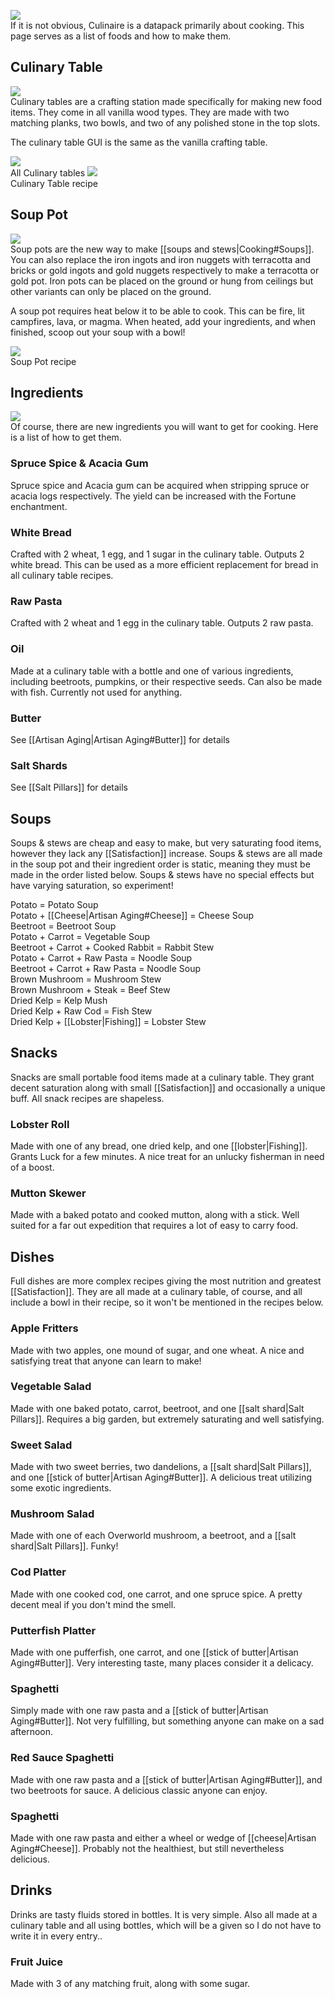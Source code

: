 ![](https://cdn.discordapp.com/attachments/778324851487801367/986829027039903824/Food.png)<br>
If it is not obvious, Culinaire is a datapack primarily about cooking. This page serves as a list of foods and how to make them.

## Culinary Table
![](https://cdn.discordapp.com/attachments/778324851487801367/986830185406009416/Culinary_Table.png)<br>
Culinary tables are a crafting station made specifically for making new food items. They come in all vanilla wood types. They are made with two matching planks, two bowls, and two of any polished stone in the top slots.

The culinary table GUI is the same as the vanilla crafting table.

![](https://cdn.discordapp.com/attachments/778324851487801367/990653696989884496/All_Culinary_Tables.png)<br>
All Culinary tables
![](https://cdn.discordapp.com/attachments/778324851487801367/986879579262169098/Culinary_Table_Recipe.png)<br>
Culinary Table recipe

## Soup Pot
![](https://cdn.discordapp.com/attachments/778324851487801367/986830185657692180/Pot.png)<br>
Soup pots are the new way to make [[soups and stews|Cooking#Soups]]. You can also replace the iron ingots and iron nuggets with terracotta and bricks or gold ingots and gold nuggets respectively to make a terracotta or gold pot. Iron pots can be placed on the ground or hung from ceilings but other variants can only be placed on the ground.

A soup pot requires heat below it to be able to cook. This can be fire, lit campfires, lava, or magma. When heated, add your ingredients, and when finished, scoop out your soup with a bowl!

![](https://cdn.discordapp.com/attachments/778324851487801367/986879579471880212/Pot_Recipe.png)<br>
Soup Pot recipe

## Ingredients
![](https://cdn.discordapp.com/attachments/778324851487801367/986829027761352754/Ingredients.png)<br>
Of course, there are new ingredients you will want to get for cooking. Here is a list of how to get them.
### Spruce Spice & Acacia Gum
Spruce spice and Acacia gum can be acquired when stripping spruce or acacia logs respectively. The yield can be increased with the Fortune enchantment.
### White Bread
Crafted with 2 wheat, 1 egg, and 1 sugar in the culinary table. Outputs 2 white bread. This can be used as a more efficient replacement for bread in all culinary table recipes.
### Raw Pasta
Crafted with 2 wheat and 1 egg in the culinary table. Outputs 2 raw pasta.
### Oil
Made at a culinary table with a bottle and one of various ingredients, including beetroots, pumpkins, or their respective seeds. Can also be made with fish. Currently not used for anything.
### Butter
See [[Artisan Aging|Artisan Aging#Butter]] for details
### Salt Shards
See [[Salt Pillars]] for details

## Soups
Soups & stews are cheap and easy to make, but very saturating food items, however they lack any [[Satisfaction]] increase. Soups & stews are all made in the soup pot and their ingredient order is static, meaning they must be made in the order listed below. Soups & stews have no special effects but have varying saturation, so experiment!

Potato = Potato Soup<br>
Potato + [[Cheese|Artisan Aging#Cheese]] = Cheese Soup<br>
Beetroot = Beetroot Soup<br>
Potato + Carrot = Vegetable Soup<br>
Beetroot + Carrot + Cooked Rabbit = Rabbit Stew<br>
Potato + Carrot + Raw Pasta = Noodle Soup<br>
Beetroot + Carrot + Raw Pasta = Noodle Soup<br>
Brown Mushroom = Mushroom Stew<br>
Brown Mushroom + Steak = Beef Stew<br>
Dried Kelp = Kelp Mush<br>
Dried Kelp + Raw Cod = Fish Stew<br>
Dried Kelp + [[Lobster|Fishing]] = Lobster Stew<br>

## Snacks
Snacks are small portable food items made at a culinary table. They grant decent saturation along with small [[Satisfaction]] and occasionally a unique buff. All snack recipes are shapeless.

### Lobster Roll
Made with one of any bread, one dried kelp, and one [[lobster|Fishing]]. Grants Luck for a few minutes. A nice treat for an unlucky fisherman in need of a boost.
### Mutton Skewer
Made with a baked potato and cooked mutton, along with a stick. Well suited for a far out expedition that requires a lot of easy to carry food.

## Dishes
Full dishes are more complex recipes giving the most nutrition and greatest [[Satisfaction]]. They are all made at a culinary table, of course, and all include a bowl in their recipe, so it won't be mentioned in the recipes below.

### Apple Fritters
Made with two apples, one mound of sugar, and one wheat. A nice and satisfying treat that anyone can learn to make!

### Vegetable Salad
Made with one baked potato, carrot, beetroot, and one [[salt shard|Salt Pillars]]. Requires a big garden, but extremely saturating and well satisfying.

### Sweet Salad
Made with two sweet berries, two dandelions, a [[salt shard|Salt Pillars]], and one [[stick of butter|Artisan Aging#Butter]]. A delicious treat utilizing some exotic ingredients.

### Mushroom Salad
Made with one of each Overworld mushroom, a beetroot, and a [[salt shard|Salt Pillars]]. Funky!

### Cod Platter
Made with one cooked cod, one carrot, and one spruce spice. A pretty decent meal if you don't mind the smell.

### Putterfish Platter
Made with one pufferfish, one carrot, and one [[stick of butter|Artisan Aging#Butter]]. Very interesting taste, many places consider it a delicacy.

### Spaghetti
Simply made with one raw pasta and a [[stick of butter|Artisan Aging#Butter]]. Not very fulfilling, but something anyone can make on a sad afternoon.

### Red Sauce Spaghetti
Made with one raw pasta and a [[stick of butter|Artisan Aging#Butter]], and two beetroots for sauce. A delicious classic anyone can enjoy.

### Spaghetti
Made with one raw pasta and either a wheel or wedge of [[cheese|Artisan Aging#Cheese]]. Probably not the healthiest, but still nevertheless delicious.

## Drinks
Drinks are tasty fluids stored in bottles. It is very simple. Also all made at a culinary table and all using bottles, which will be a given so I do not have to write it in every entry..

### Fruit Juice
Made with 3 of any matching fruit, along with some sugar.